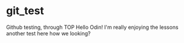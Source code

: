 # git_test
Github testing, through TOP
Hello Odin! I'm really enjoying the lessons
another test here
how we looking?